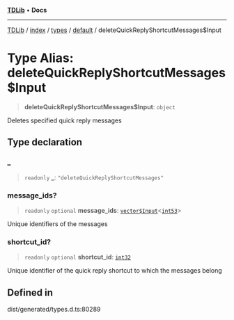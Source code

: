 [**TDLib**](../../../../../../README.md) • **Docs**

***

[TDLib](../../../../../../modules.md) / [index](../../../../../README.md) / [types](../../../README.md) / [default](../README.md) / deleteQuickReplyShortcutMessages$Input

# Type Alias: deleteQuickReplyShortcutMessages$Input

> **deleteQuickReplyShortcutMessages$Input**: `object`

Deletes specified quick reply messages

## Type declaration

### \_

> `readonly` **\_**: `"deleteQuickReplyShortcutMessages"`

### message\_ids?

> `readonly` `optional` **message\_ids**: [`vector$Input`](vector$Input.md)\<[`int53`](int53-1.md)\>

Unique identifiers of the messages

### shortcut\_id?

> `readonly` `optional` **shortcut\_id**: [`int32`](int32-1.md)

Unique identifier of the quick reply shortcut to which the messages belong

## Defined in

dist/generated/types.d.ts:80289
